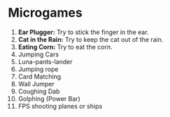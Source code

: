 # Microgames

1. **Ear Plugger:** Try to stick the finger in the ear.
2. **Cat in the Rain:** Try to keep the cat out of the rain.
3. **Eating Corn:** Try to eat the corn.
4. Jumping Cars
5. Luna-pants-lander
6. Jumping rope
7. Card Matching
8. Wall Jumper
9. Coughing Dab
10. Golphing (Power Bar)
11. FPS shooting planes or ships
